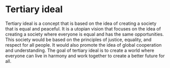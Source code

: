 # Tertiary ideal

Tertiary ideal is a concept that is based on the idea of creating a society that is equal and peaceful. It is a utopian vision that focuses on the idea of creating a society where everyone is equal and has the same opportunities. This society would be based on the principles of justice, equality, and respect for all people. It would also promote the idea of global cooperation and understanding. The goal of tertiary ideal is to create a world where everyone can live in harmony and work together to create a better future for all.
